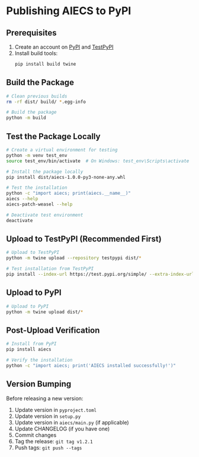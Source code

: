 # Publishing AIECS to PyPI

## Prerequisites

1. Create an account on [PyPI](https://pypi.org/) and [TestPyPI](https://test.pypi.org/)
2. Install build tools:
   ```bash
   pip install build twine
   ```

## Build the Package

```bash
# Clean previous builds
rm -rf dist/ build/ *.egg-info

# Build the package
python -m build
```

## Test the Package Locally

```bash
# Create a virtual environment for testing
python -m venv test_env
source test_env/bin/activate  # On Windows: test_env\Scripts\activate

# Install the package locally
pip install dist/aiecs-1.0.0-py3-none-any.whl

# Test the installation
python -c "import aiecs; print(aiecs.__name__)"
aiecs --help
aiecs-patch-weasel --help

# Deactivate test environment
deactivate
```

## Upload to TestPyPI (Recommended First)

```bash
# Upload to TestPyPI
python -m twine upload --repository testpypi dist/*

# Test installation from TestPyPI
pip install --index-url https://test.pypi.org/simple/ --extra-index-url https://pypi.org/simple/ aiecs
```

## Upload to PyPI

```bash
# Upload to PyPI
python -m twine upload dist/*
```

## Post-Upload Verification

```bash
# Install from PyPI
pip install aiecs

# Verify the installation
python -c "import aiecs; print('AIECS installed successfully!')"
```

## Version Bumping

Before releasing a new version:

1. Update version in `pyproject.toml`
2. Update version in `setup.py`
3. Update version in `aiecs/main.py` (if applicable)
4. Update CHANGELOG (if you have one)
5. Commit changes
6. Tag the release: `git tag v1.2.1`
7. Push tags: `git push --tags`
